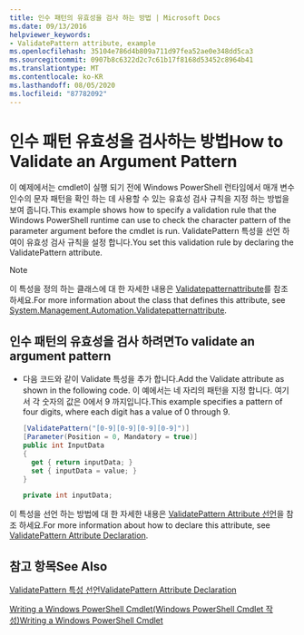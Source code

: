 ```yaml
---
title: 인수 패턴의 유효성을 검사 하는 방법 | Microsoft Docs
ms.date: 09/13/2016
helpviewer_keywords:
- ValidatePattern attribute, example
ms.openlocfilehash: 35104e786d4b809a711d97fea52ae0e348dd5ca3
ms.sourcegitcommit: 0907b8c6322d2c7c61b17f8168d53452c8964b41
ms.translationtype: MT
ms.contentlocale: ko-KR
ms.lasthandoff: 08/05/2020
ms.locfileid: "87782092"
---
```

# <a name="how-to-validate-an-argument-pattern"></a><span data-ttu-id="34cd6-102">인수 패턴 유효성을 검사하는 방법</span><span class="sxs-lookup"><span data-stu-id="34cd6-102">How to Validate an Argument Pattern</span></span>

<span data-ttu-id="34cd6-103">이 예제에서는 cmdlet이 실행 되기 전에 Windows PowerShell 런타임에서 매개 변수 인수의 문자 패턴을 확인 하는 데 사용할 수 있는 유효성 검사 규칙을 지정 하는 방법을 보여 줍니다.</span><span class="sxs-lookup"><span data-stu-id="34cd6-103">This example shows how to specify a validation rule that the Windows PowerShell runtime can use to check the character pattern of the parameter argument before the cmdlet is run.</span></span> <span data-ttu-id="34cd6-104">ValidatePattern 특성을 선언 하 여이 유효성 검사 규칙을 설정 합니다.</span><span class="sxs-lookup"><span data-stu-id="34cd6-104">You set this validation rule by declaring the ValidatePattern attribute.</span></span>

> [!NOTE]
> <span data-ttu-id="34cd6-105">이 특성을 정의 하는 클래스에 대 한 자세한 내용은 [Validatepatternattribute](/dotnet/api/System.Management.Automation.ValidatePatternAttribute)를 참조 하세요.</span><span class="sxs-lookup"><span data-stu-id="34cd6-105">For more information about the class that defines this attribute, see [System.Management.Automation.Validatepatternattribute](/dotnet/api/System.Management.Automation.ValidatePatternAttribute).</span></span>

## <a name="to-validate-an-argument-pattern"></a><span data-ttu-id="34cd6-106">인수 패턴의 유효성을 검사 하려면</span><span class="sxs-lookup"><span data-stu-id="34cd6-106">To validate an argument pattern</span></span>

- <span data-ttu-id="34cd6-107">다음 코드와 같이 Validate 특성을 추가 합니다.</span><span class="sxs-lookup"><span data-stu-id="34cd6-107">Add the Validate attribute as shown in the following code.</span></span> <span data-ttu-id="34cd6-108">이 예에서는 네 자리의 패턴을 지정 합니다. 여기서 각 숫자의 값은 0에서 9 까지입니다.</span><span class="sxs-lookup"><span data-stu-id="34cd6-108">This example specifies a pattern of four digits, where each digit has a value of 0 through 9.</span></span>

    ```csharp
    [ValidatePattern("[0-9][0-9][0-9][0-9]")]
    [Parameter(Position = 0, Mandatory = true)]
    public int InputData
    {
      get { return inputData; }
      set { inputData = value; }
    }

    private int inputData;
    ```

<span data-ttu-id="34cd6-109">이 특성을 선언 하는 방법에 대 한 자세한 내용은 [ValidatePattern Attribute 선언](./validatepattern-attribute-declaration.md)을 참조 하세요.</span><span class="sxs-lookup"><span data-stu-id="34cd6-109">For more information about how to declare this attribute, see [ValidatePattern Attribute Declaration](./validatepattern-attribute-declaration.md).</span></span>

## <a name="see-also"></a><span data-ttu-id="34cd6-110">참고 항목</span><span class="sxs-lookup"><span data-stu-id="34cd6-110">See Also</span></span>

[<span data-ttu-id="34cd6-111">ValidatePattern 특성 선언</span><span class="sxs-lookup"><span data-stu-id="34cd6-111">ValidatePattern Attribute Declaration</span></span>](./validatepattern-attribute-declaration.md)

[<span data-ttu-id="34cd6-112">Writing a Windows PowerShell Cmdlet(Windows PowerShell Cmdlet 작성)</span><span class="sxs-lookup"><span data-stu-id="34cd6-112">Writing a Windows PowerShell Cmdlet</span></span>](./writing-a-windows-powershell-cmdlet.md)
